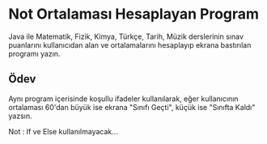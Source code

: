 # Not Ortalaması Hesaplayan Program

Java ile Matematik, Fizik, Kimya, Türkçe, Tarih, Müzik derslerinin
sınav puanlarını kullanıcıdan alan ve ortalamalarını hesaplayıp
ekrana bastırılan programı yazın.

## Ödev
Aynı program içerisinde koşullu ifadeler kullanılarak, eğer
kullanıcının ortalaması 60'dan büyük ise ekrana "Sınıfı Geçti",
küçük ise "Sınıfta Kaldı" yazsın.

Not : If ve Else kullanılmayacak...
